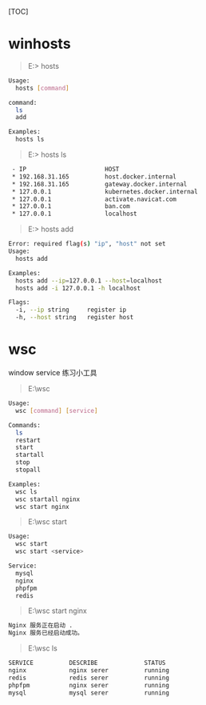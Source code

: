 [TOC]

# winhosts

> E:\> hosts

```sh
Usage:
  hosts [command]

command:
  ls
  add

Examples:
  hosts ls
```

> E:\> hosts ls

```sh
 - IP                      HOST
 * 192.168.31.165          host.docker.internal
 * 192.168.31.165          gateway.docker.internal
 * 127.0.0.1               kubernetes.docker.internal
 * 127.0.0.1               activate.navicat.com
 * 127.0.0.1               ban.com
 * 127.0.0.1               localhost
```

> E:\> hosts add

```sh
Error: required flag(s) "ip", "host" not set
Usage:
  hosts add

Examples:
  hosts add --ip=127.0.0.1 --host=localhost
  hosts add -i 127.0.0.1 -h localhost

Flags:
  -i, --ip string     register ip
  -h, --host string   register host
```



# wsc

window service 练习小工具

> E:\wsc

```sh
Usage:
  wsc [command] [service]

Commands:
  ls
  restart
  start
  startall
  stop
  stopall

Examples:
  wsc ls
  wsc startall nginx
  wsc start nginx
```

> E:\wsc start

```sh
Usage:
  wsc start
  wsc start <service>

Service:
  mysql
  nginx
  phpfpm
  redis
```

> E:\wsc start nginx

```sh
Nginx 服务正在启动 .
Nginx 服务已经启动成功。
```

> E:\wsc ls

```sh
SERVICE          DESCRIBE             STATUS
nginx            nginx serer          running
redis            redis serer          running
phpfpm           nginx serer          running
mysql            mysql serer          running
```
